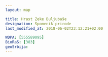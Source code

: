 ```yaml
---
layout: map

title: Hrast Zeke Buljubaše
designation: Spomenik prirode
last_modified_at: 2018-06-02T23:12:21+02:00

WDPA: [555589095]
BioRaS: [383]
geoSrbija:
---
```

